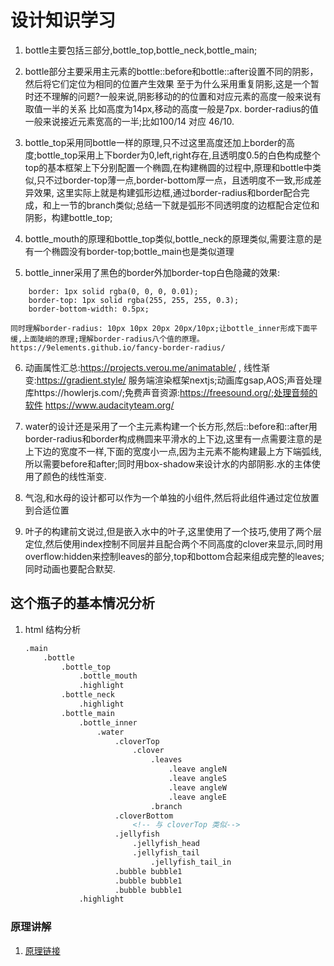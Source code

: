 # 设计知识学习

1. bottle主要包括三部分,bottle_top,bottle_neck,bottle_main;

2. bottle部分主要采用主元素的bottle::before和bottle::after设置不同的阴影，然后将它们定位为相同的位置产生效果
   至于为什么采用重复阴影,这是一个暂时还不理解的问题?一般来说,阴影移动的的位置和对应元素的高度一般来说有取值一半的关系
   比如高度为14px,移动的高度一般是7px.  border-radius的值一般来说接近元素宽高的一半;比如100/14 对应 46/10.  

3. bottle_top采用同bottle一样的原理,只不过这里高度还加上border的高度;bottle_top采用上下border为0,left,right存在,且透明度0.5的白色构成整个top的基本框架上下分别配置一个椭圆,在构建椭圆的过程中,原理和bottle中类似,只不过border-top薄一点,border-bottom厚一点，且透明度不一致,形成差异效果,
这里实际上就是构建弧形边框,通过border-radius和border配合完成，和上一节的branch类似;总结一下就是弧形不同透明度的边框配合定位和阴影，构建bottle_top;

4. bottle_mouth的原理和bottle_top类似,bottle_neck的原理类似,需要注意的是有一个椭圆没有border-top;bottle_main也是类似道理

5. bottle_inner采用了黑色的border外加border-top白色隐藏的效果:
```
    border: 1px solid rgba(0, 0, 0, 0.01);
    border-top: 1px solid rgba(255, 255, 255, 0.3);
    border-bottom-width: 0.5px;
```
    同时理解border-radius: 10px 10px 20px 20px/10px;让bottle_inner形成下面平缓,上面陡峭的原理;理解border-radius八个值的原理。
    https://9elements.github.io/fancy-border-radius/
6. 动画属性汇总:https://projects.verou.me/animatable/ , 线性渐变:https://gradient.style/
    服务端渲染框架nextjs;动画库gsap,AOS;声音处理库https://howlerjs.com/;免费声音资源:https://freesound.org/;处理音频的软件
    https://www.audacityteam.org/

7. water的设计还是采用了一个主元素构建一个长方形,然后::before和::after用border-radius和border构成椭圆来平滑水的上下边,这里有一点需要注意的是
    上下边的宽度不一样,下面的宽度小一点,因为主元素不能构建最上方下端弧线,所以需要before和after;同时用box-shadow来设计水的内部阴影.水的主体使用了颜色的线性渐变.

8. 气泡,和水母的设计都可以作为一个单独的小组件,然后将此组件通过定位放置到合适位置

9. 叶子的构建前文说过,但是嵌入水中的叶子,这里使用了一个技巧,使用了两个层定位,然后使用index控制不同层并且配合两个不同高度的clover来显示,同时用overflow:hidden来控制leaves的部分,top和bottom合起来组成完整的leaves;同时动画也要配合默契.

## 这个瓶子的基本情况分析

1. html 结构分析

    ```html
    .main 
        .bottle
            .bottle_top
                .bottle_mouth
                .highlight
            .bottle_neck
                .highlight
            .bottle_main
                .bottle_inner
                    .water 
                        .cloverTop
                            .clover
                                .leaves
                                    .leave angleN
                                    .leave angleS
                                    .leave angleW
                                    .leave angleE
                                .branch
                        .cloverBottom
                            <!-- 与 cloverTop 类似-->
                        .jellyfish
                            .jellyfish_head
                            .jellyfish_tail
                                .jellyfish_tail_in
                        .bubble bubble1
                        .bubble bubble1
                        .bubble bubble1
                .highlight
    ```



### 原理讲解

1. [原理链接](https://blog.csdn.net/jiajieao/article/details/45332059)